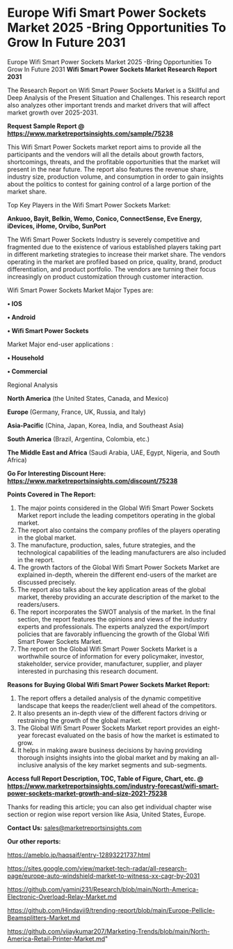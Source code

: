 # Europe Wifi Smart Power Sockets Market 2025 -Bring Opportunities To Grow In Future 2031
Europe Wifi Smart Power Sockets Market 2025 -Bring Opportunities To Grow In Future 2031
<strong>Wifi Smart Power Sockets Market Research Report 2031</strong>

The Research Report on Wifi Smart Power Sockets Market is a Skillful and Deep Analysis of the Present Situation and Challenges. This research report also analyzes other important trends and market drivers that will affect market growth over 2025-2031.

<strong>Request Sample Report @ <a href=https://www.marketreportsinsights.com/sample/75238>https://www.marketreportsinsights.com/sample/75238</a></strong>

This Wifi Smart Power Sockets market report aims to provide all the participants and the vendors will all the details about growth factors, shortcomings, threats, and the profitable opportunities that the market will present in the near future. The report also features the revenue share, industry size, production volume, and consumption in order to gain insights about the politics to contest for gaining control of a large portion of the market share.

Top Key Players in the Wifi Smart Power Sockets Market:

<strong>Ankuoo, Bayit, Belkin, Wemo, Conico, ConnectSense, Eve Energy, iDevices, iHome, Orvibo, SunPort</strong>

The Wifi Smart Power Sockets Industry is severely competitive and fragmented due to the existence of various established players taking part in different marketing strategies to increase their market share. The vendors operating in the market are profiled based on price, quality, brand, product differentiation, and product portfolio. The vendors are turning their focus increasingly on product customization through customer interaction.

Wifi Smart Power Sockets Market Major Types are:

<strong>• IOS

• Android

• Wifi Smart Power Sockets</strong>

Market Major end-user applications :

<strong>• Household

• Commercial</strong>

Regional Analysis

</u><strong><b>North America</b></strong> (the United States, Canada, and Mexico)

<strong><b>Europe </b></strong>(Germany, France, UK, Russia, and Italy)

<strong><b>Asia-Pacific</b></strong> (China, Japan, Korea, India, and Southeast Asia)

<strong><b>South America</b></strong> (Brazil, Argentina, Colombia, etc.)

<strong><b>The Middle East and Africa</b></strong> (Saudi Arabia, UAE, Egypt, Nigeria, and South Africa)

<strong>Go For Interesting Discount Here: <a href=https://www.marketreportsinsights.com/discount/75238>https://www.marketreportsinsights.com/discount/75238</a></strong>

<strong>Points Covered in The Report:</strong>
<ol>
  <li>The major points considered in the Global Wifi Smart Power Sockets Market report include the leading competitors operating in the global market.</li>
  <li>The report also contains the company profiles of the players operating in the global market.</li>
  <li>The manufacture, production, sales, future strategies, and the technological capabilities of the leading manufacturers are also included in the report.</li>
  <li>The growth factors of the Global Wifi Smart Power Sockets Market are explained in-depth, wherein the different end-users of the market are discussed precisely.</li>
  <li>The report also talks about the key application areas of the global market, thereby providing an accurate description of the market to the readers/users.</li>
  <li>The report incorporates the SWOT analysis of the market. In the final section, the report features the opinions and views of the industry experts and professionals. The experts analyzed the export/import policies that are favorably influencing the growth of the Global Wifi Smart Power Sockets Market.</li>
  <li>The report on the Global Wifi Smart Power Sockets Market is a worthwhile source of information for every policymaker, investor, stakeholder, service provider, manufacturer, supplier, and player interested in purchasing this research document.</li>
</ol>
<strong>Reasons for Buying Global Wifi Smart Power Sockets Market Report:</strong>

<ol>
  <li>The report offers a detailed analysis of the dynamic competitive landscape that keeps the reader/client well ahead of the competitors.</li>
  <li>It also presents an in-depth view of the different factors driving or restraining the growth of the global market.</li>
  <li>The Global Wifi Smart Power Sockets Market report provides an eight-year forecast evaluated on the basis of how the market is estimated to grow.</li>
  <li>It helps in making aware business decisions by having providing thorough insights insights into the global market and by making an all-inclusive analysis of the key market segments and sub-segments.</li>
</ol>
<strong>Access full Report Description, TOC, Table of Figure, Chart, etc. @ <a href=https://www.marketreportsinsights.com/industry-forecast/wifi-smart-power-sockets-market-growth-and-size-2021-75238>https://www.marketreportsinsights.com/industry-forecast/wifi-smart-power-sockets-market-growth-and-size-2021-75238</a></strong>


Thanks for reading this article; you can also get individual chapter wise section or region wise report version like Asia, United States, Europe.

<strong>Contact Us:</strong>
sales@marketreportsinsights.com

<strong>Our other reports:</strong>

<a href=https://ameblo.jp/haqsaif/entry-12893221737.html>https://ameblo.jp/haqsaif/entry-12893221737.html</a>

<a href=https://sites.google.com/view/market-tech-radar/all-research-page/europe-auto-windshield-market-to-witness-xx-cagr-by-2031>https://sites.google.com/view/market-tech-radar/all-research-page/europe-auto-windshield-market-to-witness-xx-cagr-by-2031</a>

<a href=https://github.com/yamini231/Research/blob/main/North-America-Electronic-Overload-Relay-Market.md>https://github.com/yamini231/Research/blob/main/North-America-Electronic-Overload-Relay-Market.md</a>

<a href=https://github.com/Hindavii9/trending-report/blob/main/Europe-Pellicle-Beamsplitters-Market.md>https://github.com/Hindavii9/trending-report/blob/main/Europe-Pellicle-Beamsplitters-Market.md</a>

<a href=https://github.com/vijaykumar207/Marketing-Trends/blob/main/North-America-Retail-Printer-Market.md>https://github.com/vijaykumar207/Marketing-Trends/blob/main/North-America-Retail-Printer-Market.md</a>"
